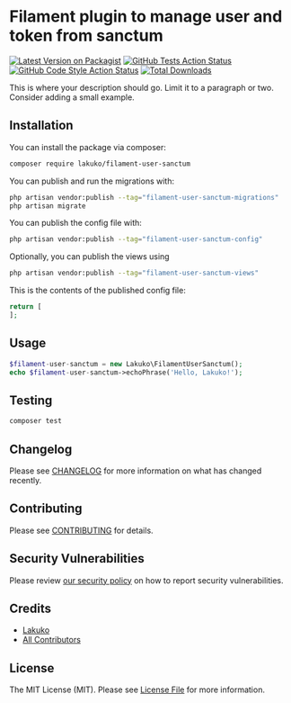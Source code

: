 # Filament plugin to manage user and token from sanctum

[![Latest Version on Packagist](https://img.shields.io/packagist/v/lakuko/filament-user-sanctum.svg?style=flat-square)](https://packagist.org/packages/lakuko/filament-user-sanctum)
[![GitHub Tests Action Status](https://img.shields.io/github/workflow/status/lakuko/filament-user-sanctum/run-tests?label=tests)](https://github.com/lakuko/filament-user-sanctum/actions?query=workflow%3Arun-tests+branch%3Amain)
[![GitHub Code Style Action Status](https://img.shields.io/github/workflow/status/lakuko/filament-user-sanctum/Check%20&%20fix%20styling?label=code%20style)](https://github.com/lakuko/filament-user-sanctum/actions?query=workflow%3A"Check+%26+fix+styling"+branch%3Amain)
[![Total Downloads](https://img.shields.io/packagist/dt/lakuko/filament-user-sanctum.svg?style=flat-square)](https://packagist.org/packages/lakuko/filament-user-sanctum)



This is where your description should go. Limit it to a paragraph or two. Consider adding a small example.

## Installation

You can install the package via composer:

```bash
composer require lakuko/filament-user-sanctum
```

You can publish and run the migrations with:

```bash
php artisan vendor:publish --tag="filament-user-sanctum-migrations"
php artisan migrate
```

You can publish the config file with:

```bash
php artisan vendor:publish --tag="filament-user-sanctum-config"
```

Optionally, you can publish the views using

```bash
php artisan vendor:publish --tag="filament-user-sanctum-views"
```

This is the contents of the published config file:

```php
return [
];
```

## Usage

```php
$filament-user-sanctum = new Lakuko\FilamentUserSanctum();
echo $filament-user-sanctum->echoPhrase('Hello, Lakuko!');
```

## Testing

```bash
composer test
```

## Changelog

Please see [CHANGELOG](CHANGELOG.md) for more information on what has changed recently.

## Contributing

Please see [CONTRIBUTING](.github/CONTRIBUTING.md) for details.

## Security Vulnerabilities

Please review [our security policy](../../security/policy) on how to report security vulnerabilities.

## Credits

- [Lakuko](https://github.com/Lakuko)
- [All Contributors](../../contributors)

## License

The MIT License (MIT). Please see [License File](LICENSE.md) for more information.
